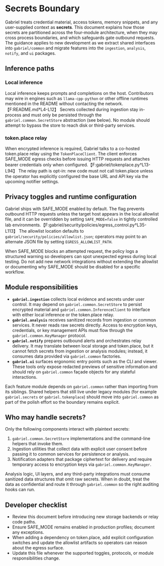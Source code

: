 # Secrets Boundary

Gabriel treats credential material, access tokens, memory snippets, and any user-supplied
context as **secrets**. This document explains how those secrets are partitioned across the
four-module architecture, when they may cross process boundaries, and which safeguards gate
outbound requests. The guidance applies to new development as we extract shared interfaces into
`gabriel/common` and migrate features into the `ingestion`, `analysis`, `notify`, and `ui`
packages.

## Inference paths

### Local inference

Local inference keeps prompts and completions on the host. Contributors may wire in engines such
as `llama-cpp-python` or other offline runtimes mentioned in the README without contacting the
network.【F:README.md†L4-L12】 Secrets collected during ingestion stay in-process and must only be
persisted through the `gabriel.common.SecretStore` abstraction (see below). No module should
attempt to bypass the store to reach disk or third-party services.

### token.place relay

When encrypted inference is required, Gabriel talks to a co-hosted token.place relay using the
`TokenPlaceClient`. The client enforces SAFE_MODE egress checks before issuing HTTP requests and
attaches bearer credentials only when configured.【F:gabriel/tokenplace.py†L13-L94】 The relay path
is opt-in: new code must not call token.place unless the operator has explicitly configured the
base URL and API key via the upcoming notifier settings.

## Privacy toggles and runtime configuration

Gabriel ships with SAFE_MODE enabled by default. The flag prevents outbound HTTP requests unless
the target host appears in the local allowlist file, and it can be overridden by setting
`SAFE_MODE=false` in tightly controlled lab environments.【F:gabriel/security/policies/egress_control.py†L35-L113】
The allowlist location defaults to `gabriel/security/policies/allowlist.json`; operators may point
to an alternate JSON file by setting `EGRESS_ALLOWLIST_PATH`.

When SAFE_MODE blocks an attempted request, the policy logs a structured warning so developers can
spot unexpected egress during local testing. Do not add new network integrations without extending
the allowlist or documenting why SAFE_MODE should be disabled for a specific workflow.

## Module responsibilities

- **`gabriel.ingestion`** collects local evidence and secrets under user control. It may depend on
  `gabriel.common.SecretStore` to persist encrypted material and `gabriel.common.InferenceClient`
  to interface with either local inference or the token.place relay.
- **`gabriel.analysis`** receives sanitized records from ingestion or common services. It never reads
  raw secrets directly. Access to encryption keys, credentials, or key management APIs must flow
  through the `gabriel.common.KeyManager` protocol.
- **`gabriel.notify`** prepares outbound alerts and orchestrates relay delivery. It may translate
  between local storage and token.place, but it cannot fetch secrets from ingestion or analysis
  modules; instead, it consumes data provided via `gabriel.common` factories.
- **`gabriel.ui`** surfaces ergonomic entry points such as the CLI and viewer. These tools only
  expose redacted previews of sensitive information and should rely on `gabriel.common` façade
  objects for any stateful interactions.

Each feature module depends on `gabriel.common` rather than importing from its siblings. Shared
helpers that still live under legacy modules (for example `gabriel.secrets` or `gabriel.tokenplace`)
should move into `gabriel.common` as part of the polish effort so the boundary remains explicit.

## Who may handle secrets?

Only the following components interact with plaintext secrets:

1. `gabriel.common.SecretStore` implementations and the command-line helpers that invoke them.
2. Ingestion utilities that collect data with explicit user consent before passing it to common
   services for persistence or analysis.
3. Notification adapters that package ciphertext for delivery and require temporary access to
   encryption keys via `gabriel.common.KeyManager`.

Analysis logic, UI layers, and any third-party integrations must consume sanitized data structures
that omit raw secrets. When in doubt, treat the data as confidential and route it through
`gabriel.common` so the right auditing hooks can run.

## Developer checklist

- Review this document before introducing new storage backends or relay code paths.
- Ensure SAFE_MODE remains enabled in production profiles; document any exceptions.
- When adding a dependency on token.place, add explicit configuration switches and update the
  allowlist artifacts so operators can reason about the egress surface.
- Update this file whenever the supported toggles, protocols, or module responsibilities change.
